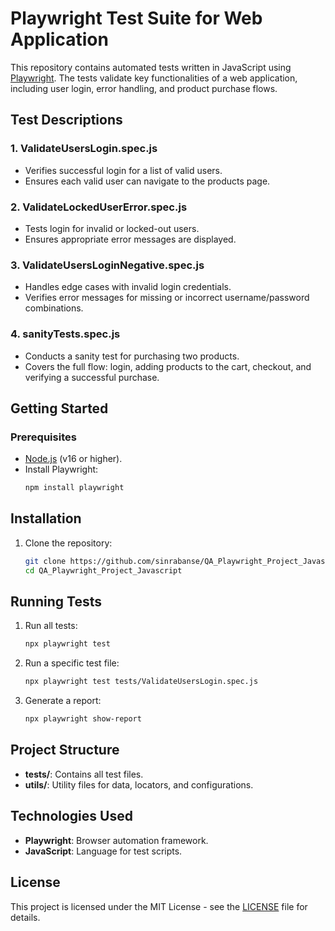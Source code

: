 # Playwright Test Suite for Web Application

This repository contains automated tests written in JavaScript using [Playwright](https://playwright.dev/). The tests validate key functionalities of a web application, including user login, error handling, and product purchase flows.

## Test Descriptions

### 1. **ValidateUsersLogin.spec.js**
- Verifies successful login for a list of valid users.
- Ensures each valid user can navigate to the products page.

### 2. **ValidateLockedUserError.spec.js**
- Tests login for invalid or locked-out users.
- Ensures appropriate error messages are displayed.

### 3. **ValidateUsersLoginNegative.spec.js**
- Handles edge cases with invalid login credentials.
- Verifies error messages for missing or incorrect username/password combinations.

### 4. **sanityTests.spec.js**
- Conducts a sanity test for purchasing two products.
- Covers the full flow: login, adding products to the cart, checkout, and verifying a successful purchase.

## Getting Started

### Prerequisites
- [Node.js](https://nodejs.org/) (v16 or higher).
- Install Playwright:
  ```bash
  npm install playwright

## Installation

1. Clone the repository:
   ```bash
   git clone https://github.com/sinrabanse/QA_Playwright_Project_Javascript.git
   cd QA_Playwright_Project_Javascript

## Running Tests

1. Run all tests:
   ```bash
   npx playwright test

2. Run a specific test file:
   ```bash
   npx playwright test tests/ValidateUsersLogin.spec.js

3. Generate a report:
   ```bash
   npx playwright show-report

## Project Structure

- **tests/**: Contains all test files.
- **utils/**: Utility files for data, locators, and configurations.

## Technologies Used

- **Playwright**: Browser automation framework.
- **JavaScript**: Language for test scripts.

## License

This project is licensed under the MIT License - see the [LICENSE](LICENSE) file for details.
